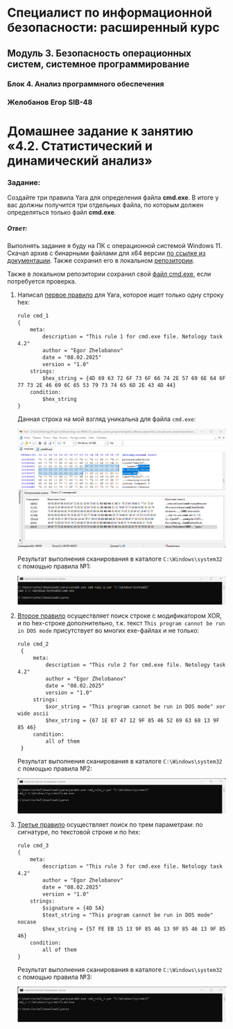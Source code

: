 # Специалист по информационной безопасности: расширенный курс
## Модуль 3. Безопасность операционных систем, системное программирование
### Блок 4. Анализ программного обеспечения
### Желобанов Егор SIB-48

# Домашнее задание к занятию «4.2. Статистический и динамический анализ»

### Задание:

Создайте три правила Yara для определения файла **cmd.exe**.
В итоге у вас должны получится три отдельных файла, по которым должен определяться только файл **cmd.exe**.

##### Ответ:

Выполнять задание я буду на ПК с операционной системой Windows 11. Скачал архив с бинарными файлами для x64 версии
[по ссылке из документации](https://github.com/VirusTotal/yara/releases/latest). Также сохранил его в локальном [репозитории](assets/yara-v4.5.2-2326-win64.zip).

Также в локальном репозитории сохранил свой [файл cmd.exe](assets/cmd.exe), если потребуется проверка.

1. Написал [первое правило](assets/cmd_rule_1.yar) для Yara, которое ищет только одну строку hex:

   ```yara
   rule cmd_1
   {
       meta:
           description = "This rule 1 for cmd.exe file. Netology task 4.2"
           author = "Egor Zhelobanov"
           date = "08.02.2025"
           version = "1.0"
       strings:
           $hex_string = {4D 69 63 72 6F 73 6F 66 74 2E 57 69 6E 64 6F 77 73 2E 46 69 6C 65 53 79 73 74 65 6D 2E 43 4D 44}
       condition:
           $hex_string
   }
   ```
   Данная строка на мой взгляд уникальна для файла `cmd.exe`:

   ![](assets/string_rule_1.png)

   Результат выполнения сканирования в каталоге `C:\Windows\system32` с помощью правила №1:

   ![](assets/result_rule_1.png)

2. [Второе правило](assets/cmd_rule_2.yar) осуществляет поиск строке с модификатором XOR, и по hex-строке дополнительно, т.к. текст `This program cannot be run in DOS mode` присутствует во многих exe-файлах и не только:

   ```yara
   rule cmd_2
    {
        meta:
            description = "This rule 2 for cmd.exe file. Netology task 4.2"
            author = "Egor Zhelobanov"
            date = "08.02.2025"
            version = "1.0"
        strings:
            $xor_string = "This program cannot be run in DOS mode" xor wide ascii
            $hex_string = {67 1E 87 47 12 9F 85 46 52 69 63 68 13 9F 85 46}
        condition:
            all of them
    }
   ```
   
   Результат выполнения сканирования в каталоге `C:\Windows\system32` с помощью правила №2:

   ![](assets/result_rule_2.png)

3. [Третье правило](assets/cmd_rule_3.yar) осуществляет поиск по трем параметрам: по сигнатуре, по текстовой строке и по hex:

   ```yara
   rule cmd_3
   {
       meta:
           description = "This rule 3 for cmd.exe file. Netology task 4.2"
           author = "Egor Zhelobanov"
           date = "08.02.2025"
           version = "1.0"
       strings:
           $signature = {4D 5A}
           $text_string = "This program cannot be run in DOS mode" nocase
           $hex_string = {57 FE EB 15 13 9F 85 46 13 9F 85 46 13 9F 85 46}
       condition:
           all of them
   }
   ```
   
   Результат выполнения сканирования в каталоге `C:\Windows\system32` с помощью правила №3:

   ![](assets/result_rule_3.png)
